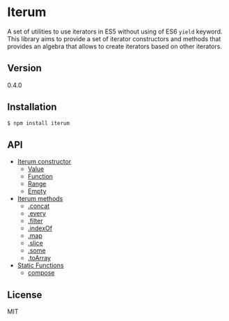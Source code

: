 # Iterum

A set of utilities to use iterators in ES5 without using of ES6 `yield` keyword. This library aims to provide a set of iterator constructors and methods that provides an algebra that allows to create iterators based on other iterators.

## Version
0.4.0

## Installation

``` bash
$ npm install iterum
```

## API
- [Iterum constructor](doc/API_constructor.md)
    - [Value](doc/API_constructor.md#value-value)
    - [Function](doc/API_constructor.md#function)
    - [Range](doc/API_constructor.md#range-start-end-increase)
    - [Empty](doc/API_constructor.md#empty)
- [Iterum methods](doc/API_methods.md)
    - [.concat](doc/API_methods.md#concat-iterator)
    - [.every](doc/API_methods.md#every-cb-context)
    - [.filter](doc/API_methods.md#filter-cb-context)
    - [.indexOf](doc/API_methods.md#indexOf-value)
    - [.map](doc/API_methods.md#map-cb-context)
    - [.slice](doc/API_methods.md#slice-start-end)
    - [.some](doc/API_methods.md#some-cb-context)
    - [.toArray](doc/API_methods.md#toarray-)
- [Static Functions](doc/API_functions.md)
    - [compose](doc/API_functions.md#compose-generators)

## License
MIT

